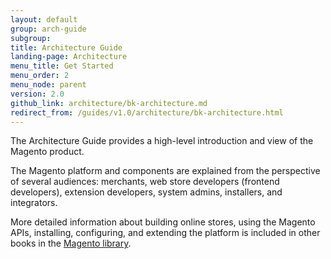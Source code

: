 ```yaml
---
layout: default
group: arch-guide
subgroup: 
title: Architecture Guide
landing-page: Architecture
menu_title: Get Started
menu_order: 2
menu_node: parent
version: 2.0
github_link: architecture/bk-architecture.md
redirect_from: /guides/v1.0/architecture/bk-architecture.html
---
```


The Architecture Guide provides a high-level introduction and view of the Magento product. 

The Magento platform and components are explained from the perspective of several audiences: merchants, web store developers (frontend developers), extension developers, system admins, installers, and integrators.

More detailed information about building online stores, using the Magento APIs, installing, configuring, and extending the platform is included in other books in the <a href="{{ site.baseurl }}index.html">Magento library</a>.

